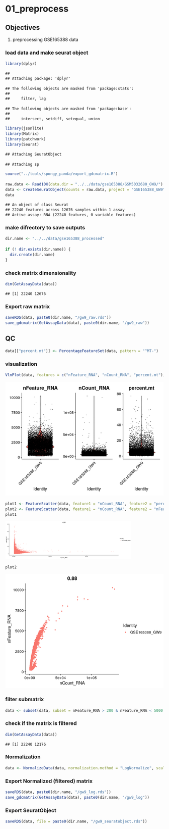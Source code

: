 # 01_preprocess

## Objectives

1.  preprocessing GSE165388 data

### load data and make seurat object

``` r
library(dplyr)
```

    ## 
    ## Attaching package: 'dplyr'

    ## The following objects are masked from 'package:stats':
    ## 
    ##     filter, lag

    ## The following objects are masked from 'package:base':
    ## 
    ##     intersect, setdiff, setequal, union

``` r
library(jsonlite)
library(Matrix)
library(patchwork)
library(Seurat)
```

    ## Attaching SeuratObject

    ## Attaching sp

``` r
source("../tools/spongy_panda/export_gdcmatrix.R")

raw.data <- Read10X(data.dir = "../../data/gse165388/GSM5032680_GW9/")
data <- CreateSeuratObject(counts = raw.data, project = "GSE165388_GW9", min.cells = 3, min.features = 200)
data
```

    ## An object of class Seurat 
    ## 22240 features across 12676 samples within 1 assay 
    ## Active assay: RNA (22240 features, 0 variable features)

### make difrectory to save outputs

``` r
dir.name <- "../../data/gse165388_processed"

if (! dir.exists(dir.name)) {
  dir.create(dir.name)
}
```

### check matrix dimensionality

``` r
dim(GetAssayData(data))
```

    ## [1] 22240 12676

### Export raw matrix

``` r
saveRDS(data, paste0(dir.name, "/gw9_raw.rds"))
save_gdcmatrix(GetAssayData(data), paste0(dir.name, "/gw9_raw"))
```

## QC

``` r
data[["percent.mt"]] <- PercentageFeatureSet(data, pattern = "^MT-")
```

### visualization

``` r
VlnPlot(data, features = c("nFeature_RNA", "nCount_RNA", "percent.mt"), ncol = 3)
```

![](01_preprocess_GSE165388_gw9_files/figure-markdown_github/unnamed-chunk-5-1.png)

``` r
plot1 <- FeatureScatter(data, feature1 = "nCount_RNA", feature2 = "percent.mt")
plot2 <- FeatureScatter(data, feature1 = "nCount_RNA", feature2 = "nFeature_RNA")
plot1
```

<img src="01_preprocess_GSE165388_gw9_files/figure-markdown_github/unnamed-chunk-6-1.png" width="400px" />

``` r
plot2
```

![](01_preprocess_GSE165388_gw9_files/figure-markdown_github/unnamed-chunk-7-1.png)

### filter submatrix

``` r
data <- subset(data, subset = nFeature_RNA > 200 & nFeature_RNA < 5000 & percent.mt < 20)
```

### check if the matrix is filtered

``` r
dim(GetAssayData(data))
```

    ## [1] 22240 12176

### Normalization

``` r
data <- NormalizeData(data, normalization.method = "LogNormalize", scale.factor = 1e6)
```

### Export Normalized (filtered) matrix

``` r
saveRDS(data, paste0(dir.name, "/gw9_log.rds"))
save_gdcmatrix(GetAssayData(data), paste0(dir.name, "/gw9_log"))
```

### Export SeuratObject

``` r
saveRDS(data, file = paste0(dir.name, "/gw9_seuratobject.rds"))
```
